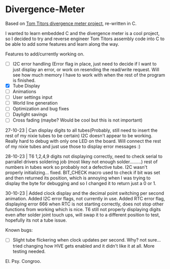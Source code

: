 # Divergence-Meter
Based on [Tom Titors divergence meter project](http://brotoro.com/dm/index.html), re-written in C.                                                

I wanted to learn embedded C and the divergence meter is a cool project, so I decided to try and reverse engineer Tom Titors assembly code into C to be able to add some features and learn along the way.

Features to add/currently working on.

- [ ] I2C error handling (Error flag in place, just need to decide if I want to just display an error, or work on resending the read/write request. Will see how much memory I have to work with when the rest of the program is finished.
- [X] Tube Display
- [ ] Animations
- [ ] User settings input
- [ ] World line generation
- [ ] Optimization and bug fixes
- [ ] Daylight savings
- [ ] Cross fading (maybe? Would be cool but this is not important)

27-10-23 | 
  Can display digits to all tubes(Probably, still need to insert the rest of my nixie tubes to be certain)
  I2C doesn't appear to be working. Really hard to debug with only one LED on the board. Will connect the rest of my nixie tubes and just use those to display error messages :)

28-10-23 |
  T6 1,2,4,9 digits not displaying correctly, need to check serial to parrallel drivers soldering job (most likey not enough solder.........) rest of numbers in tubes work so probably not a defective tube. I2C wasn't properly initializing... fixed. BIT_CHECK macro used to check if bit was set and then returned its position, which is annoying when I was trying to display the byte for debugging and so I changed it to return just a 0 or 1.

30-10-23 |
  Added clock display and the decimal point switching per second animation. Added I2C error flags, not currently in use. Added RTC error flag, displaying error 666 when RTC is not starting correctly, does not stop other functions from working which is nice.
  T6 still not properly displaying digits even after solder joint touch ups, will swap it to a different position to test, hopefully its not a tube issue.

Known bugs:
- [ ] Slight tube flickering when clock updates per second. Why? not sure... tried changing how HVE gets enabled and it didn't like it at all. More testing needed.

El. Psy. Congroo.

